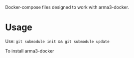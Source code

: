 Docker-compose files designed to work with arma3-docker.

# Usage

Use:
`git submodule init && git submodule update`

To install arma3-docker
